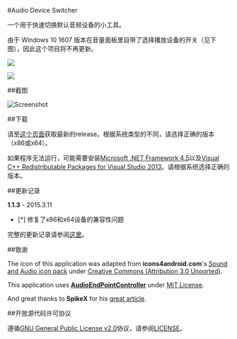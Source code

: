 #Audio Device Switcher

一个用于快速切换默认音频设备的小工具。

由于 Windows 10 1607 版本在音量面板里自带了选择播放设备的开关（见下图），因此这个项目将不再更新。

![](https://cloud.githubusercontent.com/assets/5000910/17600114/aaf0a70e-6034-11e6-9898-a4e17d49ea1a.png)

![](https://cloud.githubusercontent.com/assets/5000910/17600222/1792840e-6035-11e6-8b37-33a20ee71603.png)

##截图

![Screenshot](http://pic.yupoo.com/bitex/EuFb3rH7/11y2VS.png)

##下载

请至[这个页面](https://github.com/7bitex/Audio-Device-Switcher/releases/latest)获取最新的release。根据系统类型的不同，请选择正确的版本（x86或x64）。

如果程序无法运行，可能需要安装[Microsoft .NET Framework 4.5](http://www.microsoft.com/zh-CN/download/details.aspx?id=30653)以及[Visual C++ Redistributable Packages for Visual Studio 2013](http://www.microsoft.com/zh-CN/download/details.aspx?id=40784)。请根据系统选择正确的版本。

##更新记录

**1.1.3** - 2015.3.11

 - [*] 修复了x86和x64设备的兼容性问题

完整的更新记录请参阅[这里](https://github.com/7bitex/Audio-Device-Switcher/blob/master/VERSIONS.zh-CN.md)。

##致谢

The icon of this application was adapted from **icons4android.com**'s [Sound and Audio icon pack](https://www.iconfinder.com/icons/208039/audio_headphones_sound_icon) under [Creative Commons (Attribution 3.0 Unported)](http://creativecommons.org/licenses/by/3.0/).

This application uses **[AudioEndPointController](https://github.com/DanStevens/AudioEndPointController)** under [MIT License](http://www.opensource.org/licenses/MIT).

And great thanks to **SpikeX** for his [great article](http://www.spikex.net/programmatically-changing-the-default-audio-playback-device-on-windows-vista-windows-7/).

##开放源代码许可协议

遵循[GNU General Public License v2.0](http://www.gnu.org/licenses/gpl-2.0.html)协议，请参阅[LICENSE](https://github.com/7bitex/Audio-Device-Switcher/blob/master/LICENSE)。

